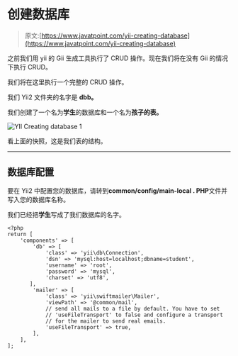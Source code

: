 # 创建数据库

> 原文:[https://www.javatpoint.com/yii-creating-database](https://www.javatpoint.com/yii-creating-database)

之前我们用 yii 的 Gii 生成工具执行了 CRUD 操作。现在我们将在没有 Gii 的情况下执行 CRUD。

我们将在这里执行一个完整的 CRUD 操作。

我们 Yii2 文件夹的名字是 **dbb。**

我们创建了一个名为**学生**的数据库和一个名为**孩子的表。**

![YII Creating database 1](../Images/4ac628afbccd1c6a5a9aaaf63672e408.png)

看上面的快照，这是我们表的结构。

* * *

## 数据库配置

要在 Yii2 中配置您的数据库，请转到**common/config/main-local . PHP**文件并写入您的数据库名称。

我们已经把**学生**写成了我们数据库的名字。

```
<?php 
return [ 
    'components' => [ 
        'db' => [ 
            'class' => 'yii\db\Connection', 
            'dsn' => 'mysql:host=localhost;dbname=student', 
            'username' => 'root', 
            'password' => 'mysql', 
            'charset' => 'utf8', 
       ], 
        'mailer' => [ 
            'class' => 'yii\swiftmailer\Mailer', 
            'viewPath' => '@common/mail', 
            // send all mails to a file by default. You have to set 
            // 'useFileTransport' to false and configure a transport 
            // for the mailer to send real emails. 
            'useFileTransport' => true, 
        ], 
    ], 
]; 

```
